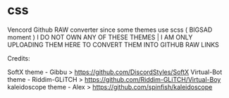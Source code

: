 # css
Vencord Github RAW converter since some themes use scss ( BIGSAD moment )
I DO NOT OWN ANY OF THESE THEMES | I AM ONLY UPLOADING THEM HERE TO CONVERT THEM INTO GITHUB RAW LINKS

Credits:

SoftX theme - Gibbu > https://github.com/DiscordStyles/SoftX
Virtual-Bot theme - Riddim-GLiTCH > https://github.com/Riddim-GLiTCH/Virtual-Boy
kaleidoscope theme - Alex > https://github.com/spinfish/kaleidoscope
